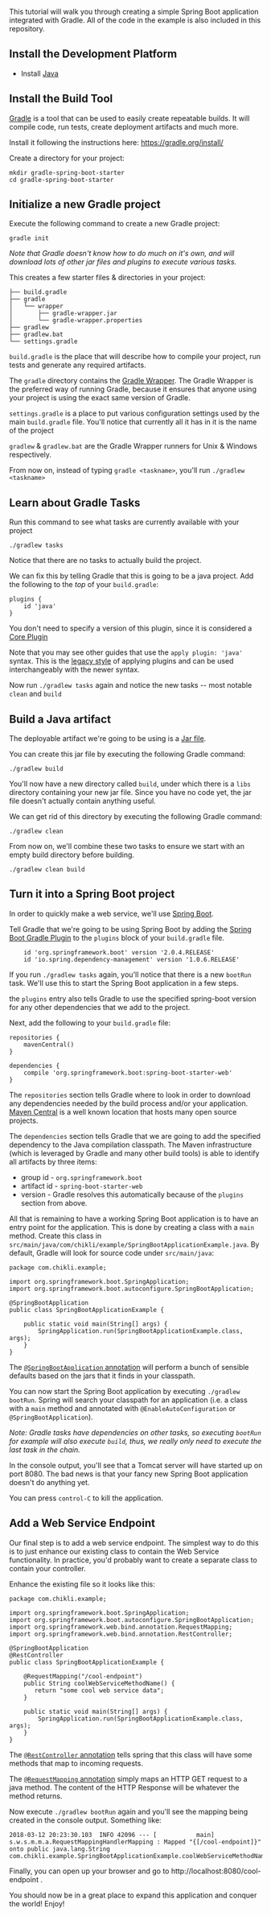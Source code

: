 This tutorial will walk you through creating a simple Spring Boot application integrated with Gradle. All of the code in the example is also included in this repository.

Install the Development Platform
--------------------------------
* Install [Java](http://www.oracle.com/technetwork/java/javase/overview/index.html)

Install the Build Tool
----------------------
[Gradle](https://gradle.org) is a tool that can be used to easily create repeatable builds. It will compile code, run tests, create deployment artifacts and much more.

Install it following the instructions here: https://gradle.org/install/

Create a directory for your project:

    mkdir gradle-spring-boot-starter
    cd gradle-spring-boot-starter

Initialize a new Gradle project
-------------------------------
Execute the following command to create a new Gradle project:

    gradle init

_Note that Gradle doesn't know how to do much on it's own, and will download lots of other jar files and plugins to execute various tasks._

This creates a few starter files & directories in your project:

    ├── build.gradle
    ├── gradle
    │   └── wrapper
    │       ├── gradle-wrapper.jar
    │       └── gradle-wrapper.properties
    ├── gradlew
    ├── gradlew.bat
    └── settings.gradle

`build.gradle` is the place that will describe how to compile your project, run tests and generate any required artifacts.

The `gradle` directory contains the [Gradle Wrapper](https://docs.gradle.org/current/userguide/gradle_wrapper.html). The Gradle Wrapper is the preferred way of running Gradle, because it ensures that anyone using your project is using the exact same version of Gradle.

`settings.gradle` is a place to put various configuration settings used by the main `build.gradle` file. You'll notice that currently all it has in it is the name of the project

`gradlew` & `gradlew.bat` are the Gradle Wrapper runners for Unix & Windows respectively.

From now on, instead of typing `gradle <taskname>`, you'll run `./gradlew <taskname>`

Learn about Gradle Tasks
------------------------
Run this command to see what tasks are currently available with your project

    ./gradlew tasks

Notice that there are no tasks to actually build the project.

We can fix this by telling Gradle that this is going to be a java project. Add the following to the _top_ of your `build.gradle`:

    plugins {
        id 'java'
    }

You don't need to specify a version of this plugin, since it is considered a  [Core Plugin](https://docs.gradle.org/current/userguide/plugins.html#sec:plugins_block)

Note that you may see other guides that use the `apply plugin: 'java'` syntax. This is the [legacy style](https://docs.gradle.org/current/userguide/plugins.html#sec:old_plugin_application) of applying plugins and can be used interchangeably with the newer syntax.

Now run `./gradlew tasks` again and notice the new tasks -- most notable `clean` and `build`


Build a Java artifact
---------------------
The deployable artifact we're going to be using is a [Jar file](https://docs.oracle.com/javase/tutorial/deployment/jar/basicsindex.html).

You can create this jar file by executing the following Gradle command:

    ./gradlew build

You'll now have a new directory called `build`, under which there is a `libs` directory containing your new jar file. Since you have no code yet, the jar file doesn't actually contain anything useful.

We can get rid of this directory by executing the following Gradle command:

    ./gradlew clean

From now on, we'll combine these two tasks to ensure we start with an empty build directory before building.

    ./gradlew clean build

Turn it into a Spring Boot project
----------------------------------
In order to quickly make a web service, we'll use [Spring Boot](https://projects.spring.io/spring-boot).

Tell Gradle that we're going to be using Spring Boot by adding the [Spring Boot Gradle Plugin](https://docs.spring.io/spring-boot/docs/2.0.0.RELEASE/gradle-plugin/reference/html/#getting-started) to the `plugins` block of your `build.gradle` file.

        id 'org.springframework.boot' version '2.0.4.RELEASE'
        id 'io.spring.dependency-management' version '1.0.6.RELEASE'

If you run `./gradlew tasks` again, you'll notice that there is a new `bootRun` task. We'll use this to start the Spring Boot application in a few steps.

the `plugins` entry also tells Gradle to use the specified spring-boot version for any other dependencies that we add to the project.

Next, add the following to your `build.gradle` file:

    repositories {
        mavenCentral()
    }

    dependencies {
        compile 'org.springframework.boot:spring-boot-starter-web'
    }

The `repositories` section tells Gradle where to look in order to download any dependencies needed by the build process and/or your application. [Maven Central](https://search.maven.org) is a well known location that hosts many open source projects.

The `dependencies` section tells Gradle that we are going to add the specified dependency to the Java compilation classpath. The Maven infrastructure (which is leveraged by Gradle and many other build tools) is able to identify all artifacts by three items:
  * group id     - `org.springframework.boot`
  * artifact id  - `spring-boot-starter-web`
  * version      - Gradle resolves this automatically because of the `plugins` section from above.

All that is remaining to have a working Spring Boot application is to have an entry point for the application. This is done by creating a class with a `main` method. Create this class in `src/main/java/com/chikli/example/SpringBootApplicationExample.java`. By default, Gradle will look for source code under `src/main/java`:

    package com.chikli.example;

    import org.springframework.boot.SpringApplication;
    import org.springframework.boot.autoconfigure.SpringBootApplication;

    @SpringBootApplication
    public class SpringBootApplicationExample {

        public static void main(String[] args) {
            SpringApplication.run(SpringBootApplicationExample.class, args);
        }
    }

The [`@SpringBootApplication` annotation](https://docs.spring.io/spring-boot/docs/current/reference/html/using-boot-auto-configuration.html) will perform a bunch of sensible defaults based on the jars that it finds in your classpath.

You can now start the Spring Boot application by executing `./gradlew bootRun`. Spring will search your classpath for an application (i.e. a class with a `main` method and annotated with `@EnableAutoConfiguration` or `@SpringBootApplication`).

_Note: Gradle tasks have dependencies on other tasks, so executing `bootRun` for example will also execute `build`, thus, we really only need to execute the last task in the chain._

In the console output, you'll see that a Tomcat server will have started up on port 8080. The bad news is that your fancy new Spring Boot application doesn't do anything yet.

You can press `control-C` to kill the application.

Add a Web Service Endpoint
--------------------------
Our final step is to add a web service endpoint. The simplest way to do this is to just enhance our existing class to contain the Web Service functionality. In practice, you'd probably want to create a separate class to contain your controller.

Enhance the existing file so it looks like this:

    package com.chikli.example;

    import org.springframework.boot.SpringApplication;
    import org.springframework.boot.autoconfigure.SpringBootApplication;
    import org.springframework.web.bind.annotation.RequestMapping;
    import org.springframework.web.bind.annotation.RestController;

    @SpringBootApplication
    @RestController
    public class SpringBootApplicationExample {

        @RequestMapping("/cool-endpoint")
        public String coolWebServiceMethodName() {
           return "some cool web service data";
        }

        public static void main(String[] args) {
            SpringApplication.run(SpringBootApplicationExample.class, args);
        }
    }

The [`@RestController` annotation](https://docs.spring.io/spring/docs/current/javadoc-api/index.html?org/springframework/web/bind/annotation/RestController.html) tells spring that this class will have some methods that map to incoming requests.

The [`@RequestMapping` annotation](https://docs.spring.io/spring/docs/current/javadoc-api/org/springframework/web/bind/annotation/RequestMapping.html) simply maps an HTTP GET request to a java method. The content of the HTTP Response will be whatever the method returns.

Now execute `./gradlew bootRun` again and you'll see the mapping being created in the console output. Something like:

    2018-03-12 20:23:30.103  INFO 42096 --- [           main] s.w.s.m.m.a.RequestMappingHandlerMapping : Mapped "{[/cool-endpoint]}" onto public java.lang.String com.chikli.example.SpringBootApplicationExample.coolWebServiceMethodName()

Finally, you can open up your browser and go to http://localhost:8080/cool-endpoint .

You should now be in a great place to expand this application and conquer the world! Enjoy!
